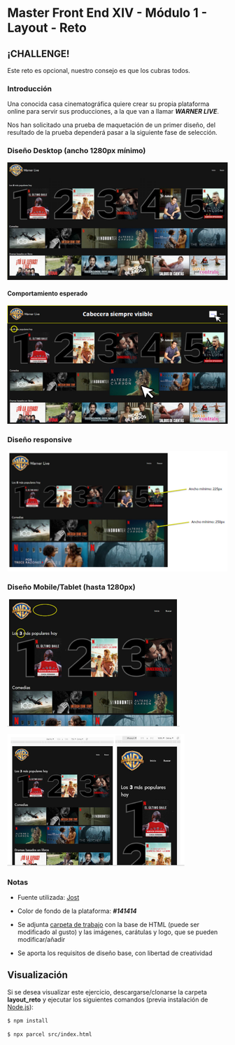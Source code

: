# Master Front End XIV - Módulo 1 - Layout - Reto

## ¡CHALLENGE!

Este reto es opcional, nuestro consejo es que los cubras todos.

### Introducción

Una conocida casa cinematográfica quiere crear su propia plataforma online
para servir sus producciones, a la que van a llamar **_WARNER LIVE_**.

Nos han solicitado una prueba de maquetación de un primer diseño,
del resultado de la prueba dependerá pasar a la siguiente fase de selección.

### Diseño Desktop (ancho 1280px mínimo)

![Diseño de la página con un ancho mínimo de 1280px](design_desktop.png)

#### Comportamiento esperado

![Comportamiento de la página con un ancho mínimo de 1280px](comportamiento_desktop.png)

### Diseño responsive

![Diseño responsive de la página con un ancho mínimo de 1280px](responsive.png)

### Diseño Mobile/Tablet (hasta 1280px)

![Diseño de la página con un ancho hasta 1280px indicando los cambios con respecto a la anterior resolución](design_tablet.png)

![Diseño de la página con un ancho hasta 1280px](design_tablet-mobile.png)

### Notas

- Fuente utilizada: [Jost](https://fonts.google.com/specimen/Jost?preview.text=warner+live&preview.text_type=custom)

- Color de fondo de la plataforma: **_#141414_**
- Se adjunta [carpeta de trabajo](04-playground-ejercicio-laboratorio-avanzado.zip) con la base de HTML (puede ser modificado al gusto) y las imágenes, carátulas y logo, que se pueden modificar/añadir
- Se aporta los requisitos de diseño base, con libertad de creatividad

## Visualización

Si se desea visualizar este ejercicio, descargarse/clonarse la carpeta **layout_reto** y ejecutar los siguientes comandos (previa instalación de [Node.js](https://nodejs.org/es/download/)):

```bash
$ npm install
```

```bash
$ npx parcel src/index.html
```
